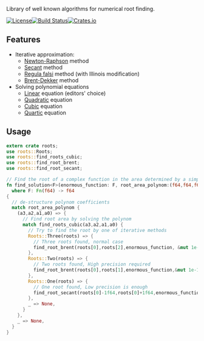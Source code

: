 Library of well known algorithms for numerical root finding.

[![License](https://img.shields.io/badge/License-BSD%202--Clause-orange.svg)](https://opensource.org/licenses/BSD-2-Clause)[![Build Status](https://travis-ci.org/vorot/roots.svg)](https://travis-ci.org/vorot/roots)[![Crates.io](https://img.shields.io/crates/v/roots.svg)](https://crates.io/crates/roots)

## Features

- Iterative approximation:
   - [Newton-Raphson](http://en.wikipedia.org/wiki/Newton%27s_method) method
   - [Secant](http://en.wikipedia.org/wiki/Secant_method) method
   - [Regula falsi](http://en.wikipedia.org/wiki/False_position_method) method (with Illinois modification)
   - [Brent-Dekker](http://en.wikipedia.org/wiki/Brent%27s_method) method
- Solving polynomial equations
   - [Linear](http://en.wikipedia.org/wiki/Linear_equation) equation (editors' choice)
   - [Quadratic](http://en.wikipedia.org/wiki/Quadratic_equation) equation
   - [Cubic](http://en.wikipedia.org/wiki/Cubic_function) equation
   - [Quartic](http://en.wikipedia.org/wiki/Quartic_function) equation

## Usage

```rust
extern crate roots;
use roots::Roots;
use roots::find_roots_cubic;
use roots::find_root_brent;
use roots::find_root_secant;

// Find the root of a complex function in the area determined by a simpler polynom
fn find_solution<F>(enormous_function: F, root_area_polynom:(f64,f64,f64,f64)) -> Option<f64>
  where F: Fn(f64) -> f64
{
  // de-structure polynom coefficients
  match root_area_polynom {
    (a3,a2,a1,a0) => {
      // Find root area by solving the polynom
      match find_roots_cubic(a3,a2,a1,a0) {
        // Try to find the root by one of iterative methods
        Roots::Three(roots) => {
          // Three roots found, normal case
          find_root_brent(roots[0],roots[2],enormous_function, &mut 1e-8f64).ok()
        },
        Roots::Two(roots) => {
          // Two roots found, High precision required
          find_root_brent(roots[0],roots[1],enormous_function,&mut 1e-15f64).ok()
        },
        Roots::One(roots) => {
          // One root found, Low precision is enough
          find_root_secant(roots[0]-1f64,roots[0]+1f64,enormous_function,&mut 1e-3f64).ok()
        },
        _ => None,
      }
    },
    _ => None,
  }
}
```
